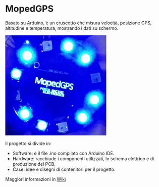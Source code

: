 # MopedGPS

Basato su Arduino, è un cruscotto che misura velocità, posizione GPS, altitudine e temperatura, mostrando i dati su schermo.

![Accensione](https://github.com/agrazio/MopedGPS/blob/master/img/startup_2.gif)

Il progetto si divide in:
- Software: è il file .ino compilato con Arduino IDE.
- Hardware: racchiude i componenti utilizzati, lo schema elettrico e di produzione del PCB.
- Case: idee e disegni di contenitori per il progetto.

Maggiori informazioni in [Wiki](https://github.com/agrazio/MopedGPS/wiki)


